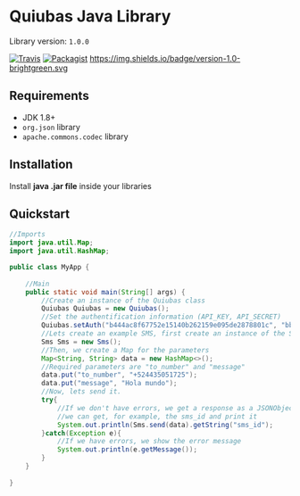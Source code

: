 # Quiubas Java Library

Library version: `1.0.0`

[![Travis](https://img.shields.io/travis/rust-lang/rust.svg)]() [![Packagist](https://img.shields.io/packagist/l/doctrine/orm.svg)]() https://img.shields.io/badge/version-1.0-brightgreen.svg

## Requirements
- JDK 1.8+
- `org.json` library
- `apache.commons.codec` library

## Installation

Install **java .jar file** inside your libraries

## Quickstart

```java
//Imports
import java.util.Map;
import java.util.HashMap;

public class MyApp {
    
	//Main
    public static void main(String[] args) {
		//Create an instance of the Quiubas class
        Quiubas Quiubas = new Quiubas();
		//Set the authentification information (API_KEY, API_SECRET)
        Quiubas.setAuth("b444ac8f67752e15140b262159e095de2878801c", "bbe6a9af1b8248123d688cbcc6d2c5a157b26507");
		//Lets create an example SMS, first create an instance of the Sms class
        Sms Sms = new Sms();
		//Then, we create a Map for the parameters
        Map<String, String> data = new HashMap<>();
		//Required parameters are "to_number" and "message"
        data.put("to_number", "+524435051725");
        data.put("message", "Hola mundo");
		//Now, lets send it.
        try{
			//If we don't have errors, we get a response as a JSONObject, so
			//we can get, for example, the sms_id and print it
            System.out.println(Sms.send(data).getString("sms_id");
        }catch(Exception e){
			//If we have errors, we show the error message
            System.out.println(e.getMessage());
        }
    }
    
}

```
